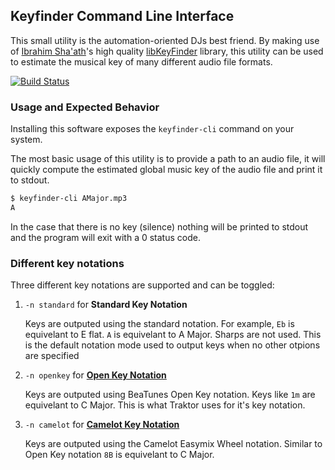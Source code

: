 ## Keyfinder Command Line Interface

This small utility is the automation-oriented DJs best friend. By making use of
[Ibrahim Sha'ath](http://www.ibrahimshaath.co.uk/)'s high quality
[libKeyFinder](https://github.com/ibsh/libKeyFinder/) library, this utility can
be used to estimate the musical key of many different audio file formats.

[![Build Status](https://travis-ci.org/EvanPurkhiser/keyfinder-cli.svg?branch=master)](https://travis-ci.org/EvanPurkhiser/keyfinder-cli)

### Usage and Expected Behavior

Installing this software exposes the `keyfinder-cli` command on your system.

The most basic usage of this utility is to provide a path to an audio file, it
will quickly compute the estimated global music key of the audio file and print
it to stdout.

```sh
$ keyfinder-cli AMajor.mp3
A
```

In the case that there is no key (silence) nothing will be printed to stdout
and the program will exit with a 0 status code.

### Different key notations

Three different key notations are supported and can be toggled:

 1. `-n standard` for **Standard Key Notation**

    Keys are outputed using the standard notation.  For example, `Eb` is
    equivelant to E flat. `A` is equivelant to A Major.  Sharps are not used.
    This is the default notation mode used to output keys when no other otpions
    are specified

 2. `-n openkey` for [**Open Key Notation**](https://www.beatunes.com/en/open-key-notation.html)

     Keys are outputed using BeaTunes Open Key notation. Keys like `1m` are
     equivelant to C Major. This is what Traktor uses for it's key notation.

 3. `-n camelot` for [**Camelot Key Notation**](http://www.mixedinkey.com/HowTo)

    Keys are outputed using the Camelot Easymix Wheel notation.  Similar to
    Open Key notation `8B` is equivelant to C Major.


